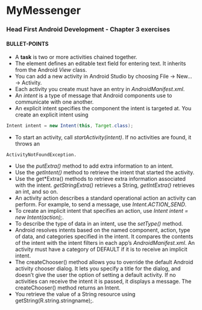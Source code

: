 # MyMessenger
### Head First Android Development - Chapter 3 exercises

#### BULLET-POINTS
* A **task** is two or more activities chained together.
* The *<EditText>* element defines an editable text field for entering text. It inherits from the Android *View* class.
* You can add a new activity in Android Studio by choosing File → New... → Activity.
* Each activity you create must have an entry in *AndroidManifest.xml*.
* An *intent* is a type of message that Android components use to communicate with one another.
* An explicit intent specifies the component the intent is targeted at. You create an explicit intent using
``` Java
Intent intent = new Intent(this, Target.class);
```
* To start an activity, call *startActivity(intent)*. If no activities are found, it throws an
```
ActivityNotFoundException.
```
* Use the *putExtra()* method to add extra information to an intent. 
* Use the *getIntent()* method to retrieve the intent that started the activity.
* Use the get*Extra() methods to retrieve extra information associated with the intent.
  *getStringExtra()* retrieves a String, *getIntExtra()* retrieves an int, and so on.
* An activity action describes a standard operational action an activity can perform. For example, to send a message,
  use *Intent.ACTION_SEND*.
* To create an implicit intent that specifies an action, use *Intent intent = new Intent(action);*.
* To describe the type of data in an intent, use the *setType()* method.
* Android resolves intents based on the named component, action, type of data, and categories specified in the
intent. It compares the contents of the intent with the intent filters in each app’s *AndroidManifest.xml*. An activity
must have a category of DEFAULT if it is to receive an implicit intent.
* The createChooser() method allows you to override the default Android activity chooser dialog. It lets you
specify a title for the dialog, and doesn’t give the user the option of setting a default activity. If no activities can
receive the intent it is passed, it displays a message. The createChooser() method returns an Intent.
* You retrieve the value of a String resource using getString(R.string.stringname);.
